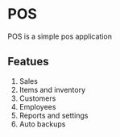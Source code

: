 # POS

POS is a simple pos application

## Featues

1. Sales
2. Items and inventory
3. Customers
4. Employees
5. Reports and settings
6. Auto backups
